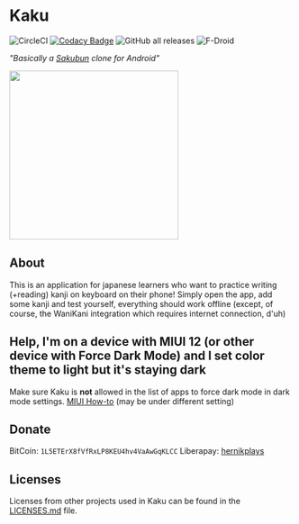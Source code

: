 # Kaku
![CircleCI](https://img.shields.io/circleci/build/github/hernikplays/kaku) [![Codacy Badge](https://app.codacy.com/project/badge/Grade/ae8059400de64338b008d9dc163a5335)](https://www.codacy.com/gh/hernikplays/kaku/dashboard?utm_source=github.com&amp;utm_medium=referral&amp;utm_content=hernikplays/kaku&amp;utm_campaign=Badge_Grade) ![GitHub all releases](https://img.shields.io/github/downloads/hernikplays/kaku/total?logo=github) ![F-Droid](https://img.shields.io/f-droid/v/cz.hernik.kaku)

*"Basically a [Sakubun](https://sakubun.herokuapp.com) clone for Android"*

<a href="https://f-droid.org/packages/cz.hernik.kaku"><img src="https://fdroid.gitlab.io/artwork/badge/get-it-on.png" width="300px"></a>

## About
This is an application for japanese learners who want to practice writing (+reading) kanji on keyboard on their phone! Simply open the app, add some kanji and test yourself, everything should work offline (except, of course, the WaniKani integration which requires internet connection, d'uh)

## Help, I'm on a device with MIUI 12 (or other device with Force Dark Mode) and I set color theme to light but it's staying dark
Make sure Kaku is **not** allowed in the list of apps to force dark mode in dark mode settings. [MIUI How-to](https://youtu.be/n252Lm5zIzM?t=27) (may be under different setting)

## Donate
BitCoin: `1L5ETErX8fVfRxLP8KEU4hv4VaAwGqKLCC`
Liberapay: [hernikplays](https://liberapay.com/hernikplays)

## Licenses

Licenses from other projects used in Kaku can be found in the [LICENSES.md](https://github.com/hernikplays/kaku/blob/main/LICENSES.md) file.
